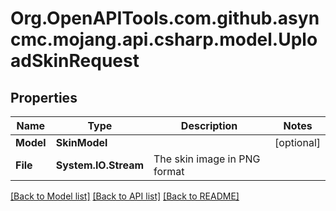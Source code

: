 # Org.OpenAPITools.com.github.asyncmc.mojang.api.csharp.model.UploadSkinRequest
## Properties

Name | Type | Description | Notes
------------ | ------------- | ------------- | -------------
**Model** | **SkinModel** |  | [optional] 
**File** | **System.IO.Stream** | The skin image in PNG format | 

[[Back to Model list]](../README.md#documentation-for-models) [[Back to API list]](../README.md#documentation-for-api-endpoints) [[Back to README]](../README.md)

